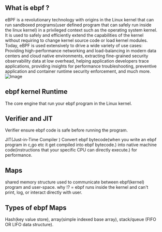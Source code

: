 ## What is ebpf ?
eBPF is a revolutionary technology with origins in the Linux kernel that can run sandboxed programs(user defined program that can safely run inside the linux kernel) in a privileged context such as the operating system kernel. It is used to safely and efficiently extend the capabilities of the kernel without requiring to change kernel source code or load kernel modules.
Today, eBPF is used extensively to drive a wide variety of use cases: Providing high-performance networking and load-balancing in modern data centers and cloud native environments, extracting fine-grained security observability data at low overhead, helping application developers trace applications, providing insights for performance troubleshooting, preventive application and container runtime security enforcement, and much more. 
![Image](https://github.com/user-attachments/assets/cd7d6e2a-1ab0-4760-87b7-095211a57eab)
## ebpf kernel Runtime 
The core engine that run your ebpf program in the Linux kernel.
## Verifier and JIT
Verifier ensure ebpf code is safe before running the program.

JIT(Just-in-Time Compiler ) Convert ebpf bytecode(when you write an ebpf program in c,go etc it get compiled into ebpf bytecode.)  into native machine code(instructions that your specific CPU can directly execute.) for performance.
## Maps 
shared memory structure used to communicate between ebpf(kernel) program and user-space. 
why !? = ebpf runs inside the kernel and can't print, log, or interact directly with user.
## Types of ebpf Maps
Hash(key value store), array(simple indexed base array), stack/queue (FIFO OR LIFO data structure).
